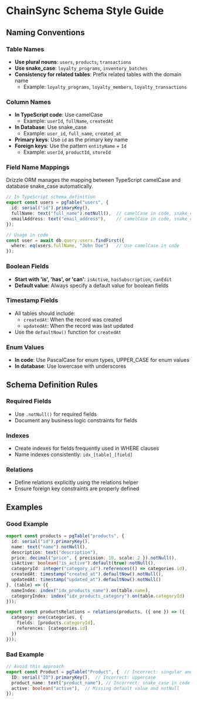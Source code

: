 # ChainSync Schema Style Guide

## Naming Conventions

### Table Names
- **Use plural nouns**: `users`, `products`, `transactions`
- **Use snake_case**: `loyalty_programs`, `inventory_batches`
- **Consistency for related tables**: Prefix related tables with the domain name
  - Example: `loyalty_programs`, `loyalty_members`, `loyalty_transactions`

### Column Names
- **In TypeScript code**: Use camelCase
  - Example: `userId`, `fullName`, `createdAt`
- **In Database**: Use snake_case
  - Example: `user_id`, `full_name`, `created_at`
- **Primary keys**: Use `id` as the primary key name
- **Foreign keys**: Use the pattern `entityName` + `Id`
  - Example: `userId`, `productId`, `storeId`

### Field Name Mappings
Drizzle ORM manages the mapping between TypeScript camelCase and database snake_case automatically.

```typescript
// In TypeScript schema definition
export const users = pgTable("users", {
  id: serial("id").primaryKey(),
  fullName: text("full_name").notNull(),  // camelCase in code, snake_case in DB
  emailAddress: text("email_address"),    // camelCase in code, snake_case in DB
});

// Usage in code
const user = await db.query.users.findFirst({
  where: eq(users.fullName, "John Doe")   // Use camelCase in code
});
```

### Boolean Fields
- **Start with 'is', 'has', or 'can'**: `isActive`, `hasSubscription`, `canEdit`
- **Default value**: Always specify a default value for boolean fields

### Timestamp Fields
- All tables should include:
  - `createdAt`: When the record was created
  - `updatedAt`: When the record was last updated
- Use the `defaultNow()` function for `createdAt`

### Enum Values
- **In code**: Use PascalCase for enum types, UPPER_CASE for enum values
- **In database**: Use lowercase with underscores

## Schema Definition Rules

### Required Fields
- Use `.notNull()` for required fields
- Document any business logic constraints for fields

### Indexes
- Create indexes for fields frequently used in WHERE clauses
- Name indexes consistently: `idx_[table]_[field]`

### Relations
- Define relations explicitly using the relations helper
- Ensure foreign key constraints are properly defined

## Examples

### Good Example
```typescript
export const products = pgTable("products", {
  id: serial("id").primaryKey(),
  name: text("name").notNull(),
  description: text("description"),
  price: decimal("price", { precision: 10, scale: 2 }).notNull(),
  isActive: boolean("is_active").default(true).notNull(),
  categoryId: integer("category_id").references(() => categories.id),
  createdAt: timestamp("created_at").defaultNow().notNull(),
  updatedAt: timestamp("updated_at").defaultNow().notNull()
}, (table) => ({
  nameIndex: index("idx_products_name").on(table.name),
  categoryIndex: index("idx_products_category").on(table.categoryId)
}));

export const productsRelations = relations(products, ({ one }) => ({
  category: one(categories, {
    fields: [products.categoryId],
    references: [categories.id]
  })
}));
```

### Bad Example
```typescript
// Avoid this approach
export const Product = pgTable("Product", {  // Incorrect: singular and PascalCase
  ID: serial("ID").primaryKey(),  // Incorrect: uppercase
  product_name: text("product_name"), // Incorrect: snake_case in code
  active: boolean("active"),  // Missing default value and notNull
});
```
